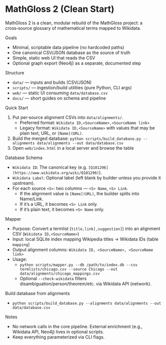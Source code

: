 # MathGloss 2 (Clean Start)

MathGloss 2 is a clean, modular rebuild of the MathGloss project: a cross‑source glossary of mathematical terms mapped to Wikidata.

Goals
- Minimal, scriptable data pipeline (no hardcoded paths)
- One canonical CSV/JSON database as the source of truth
- Simple, static web UI that reads the CSV
- Optional graph export (Neo4j) as a separate, documented step

Structure
- `data/` — inputs and builds (CSV/JSON)
- `scripts/` — ingestion/build utilities (pure Python, CLI args)
- `web/` — static UI consuming `data/database.csv`
- `docs/` — short guides on schema and pipeline

Quick Start
1) Put per‑source alignment CSVs into `data/alignments/`.
   - Preferred format: `Wikidata ID,<SourceName>,<SourceName link>`
   - Legacy format: `Wikidata ID,<SourceName>` with values that may be plain text, URL, or `[Name](URL)`.
2) Build the merged database: `python scripts/build_database.py --alignments data/alignments --out data/database.csv`
3) Open `web/index.html` in a local server and browse the table

Database Schema
- `Wikidata ID`: The canonical key (e.g. `[Q181296](https://www.wikidata.org/wiki/Q181296)`).
- `Wikidata Label`: Optional label (left blank by builder unless you provide it upstream).
- For each source `<S>`: two columns — `<S> Name`, `<S> Link`.
  - If the alignment value is `[Name](URL)`, the builder splits into Name/Link.
  - If it’s a URL, it becomes `<S> Link` only.
  - If it’s plain text, it becomes `<S> Name` only.

Mapper
- Purpose: Convert a termlist (`title,link[,suggestion]`) into an alignment CSV (`Wikidata ID,<SourceName>`)
- Input: local SQLite index mapping Wikipedia titles → Wikidata IDs (table `mapping`)
- Output alignment columns: `Wikidata ID, <SourceName>, <SourceName link>`
- Usage:
  - `python scripts/mapper.py --db /path/to/index.db --csv termlists/chicago.csv --source Chicago --out data/alignments/chicago_mappings.csv`
  - Optional `--check-wikidata` filters disambiguation/person/theorem/etc. via Wikidata API (network).

Build database from alignments
- `python scripts/build_database.py --alignments data/alignments --out data/database.csv`

Notes
- No network calls in the core pipeline. External enrichment (e.g., Wikidata API, Neo4j) lives in optional scripts.
- Keep everything parameterized via CLI flags.

